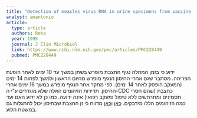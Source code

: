 ```yaml
---
title: "Detection of measles virus RNA in urine specimens from vaccine recipients"
analyst: amantonio
article:
  type: article
  authors: Rota
  year: 1995
  journal: J Clin Microbiol
  link: https://www.ncbi.nlm.nih.gov/pmc/articles/PMC228449
  pubmed: PMC228449
---
```


ידוע כי בזמן המחלה נגיף החצבת מופרש בשתן במשך עד 10 ימים לאחר הופעת הפריחה.
מסתבר שגם אחרי החיסון הנגיף מופרש מהיום הראשון ולמשך לפחות 14 ימים (המעקב הופסק לאחר 14 ימים). לפי מחקר אחר הנגיף מופרש במשך 16 ימים אחרי החיסון.
תדירות הזיהומים האלה שלא מוגדרים ע"י ה-CDC כחצבת (שהם חסרי תסמינים ומתרחשים ללא טיפול ומעקב רפואי) אינה ידועה. כמו כן לא ידוע האם ועד כמה הזיהומים הללו מידבקים.
[כאן](https://www.ncbi.nlm.nih.gov/pubmed/11858860) ו[כאן](http://www.eurosurveillance.org/ViewArticle.aspx?ArticleId=19652) מדווח כי זן החצבת שבחיסון יכול להתגלות גם במשטח הלוע.
